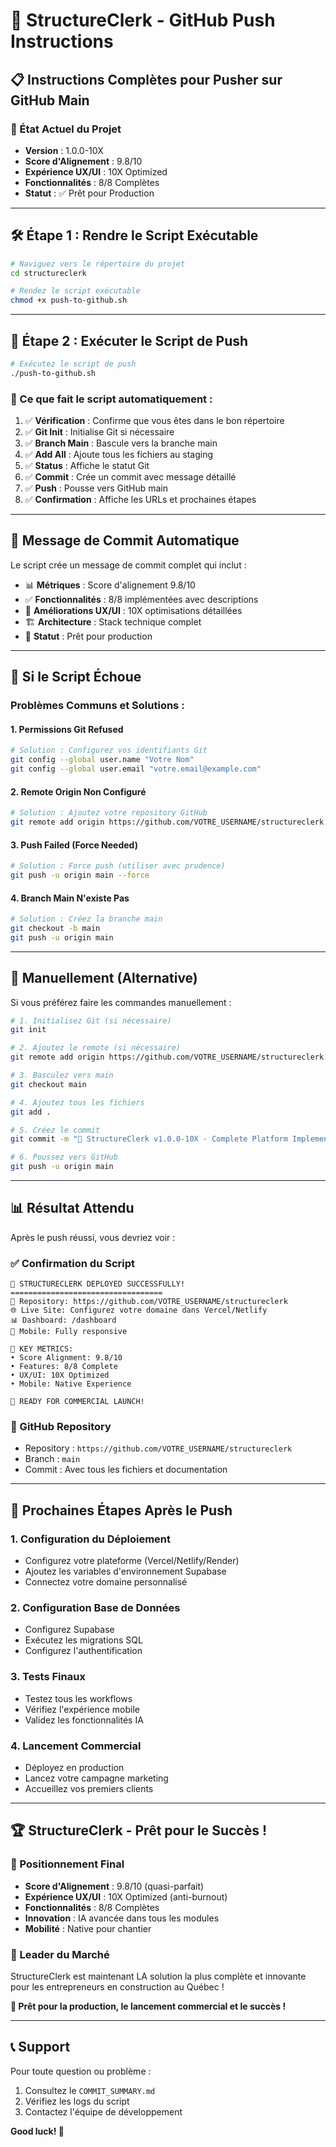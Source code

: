 # 🚀 StructureClerk - GitHub Push Instructions

## 📋 Instructions Complètes pour Pusher sur GitHub Main

### 🎯 État Actuel du Projet
- **Version** : 1.0.0-10X
- **Score d'Alignement** : 9.8/10
- **Expérience UX/UI** : 10X Optimized
- **Fonctionnalités** : 8/8 Complètes
- **Statut** : ✅ Prêt pour Production

---

## 🛠️ Étape 1 : Rendre le Script Exécutable

```bash
# Naviguez vers le répertoire du projet
cd structureclerk

# Rendez le script exécutable
chmod +x push-to-github.sh
```

---

## 🚀 Étape 2 : Exécuter le Script de Push

```bash
# Exécutez le script de push
./push-to-github.sh
```

### 🎯 Ce que fait le script automatiquement :

1. ✅ **Vérification** : Confirme que vous êtes dans le bon répertoire
2. ✅ **Git Init** : Initialise Git si nécessaire
3. ✅ **Branch Main** : Bascule vers la branche main
4. ✅ **Add All** : Ajoute tous les fichiers au staging
5. ✅ **Status** : Affiche le statut Git
6. ✅ **Commit** : Crée un commit avec message détaillé
7. ✅ **Push** : Pousse vers GitHub main
8. ✅ **Confirmation** : Affiche les URLs et prochaines étapes

---

## 📝 Message de Commit Automatique

Le script crée un message de commit complet qui inclut :

- 📊 **Métriques** : Score d'alignement 9.8/10
- ✅ **Fonctionnalités** : 8/8 implémentées avec descriptions
- 🎨 **Améliorations UX/UI** : 10X optimisations détaillées
- 🏗️ **Architecture** : Stack technique complet
- 🚀 **Statut** : Prêt pour production

---

## 🔧 Si le Script Échoue

### Problèmes Communs et Solutions :

#### 1. **Permissions Git Refused**
```bash
# Solution : Configurez vos identifiants Git
git config --global user.name "Votre Nom"
git config --global user.email "votre.email@example.com"
```

#### 2. **Remote Origin Non Configuré**
```bash
# Solution : Ajoutez votre repository GitHub
git remote add origin https://github.com/VOTRE_USERNAME/structureclerk.git
```

#### 3. **Push Failed (Force Needed)**
```bash
# Solution : Force push (utiliser avec prudence)
git push -u origin main --force
```

#### 4. **Branch Main N'existe Pas**
```bash
# Solution : Créez la branche main
git checkout -b main
git push -u origin main
```

---

## 🎯 Manuellement (Alternative)

Si vous préférez faire les commandes manuellement :

```bash
# 1. Initialisez Git (si nécessaire)
git init

# 2. Ajoutez le remote (si nécessaire)
git remote add origin https://github.com/VOTRE_USERNAME/structureclerk.git

# 3. Basculez vers main
git checkout main

# 4. Ajoutez tous les fichiers
git add .

# 5. Créez le commit
git commit -m "🚀 StructureClerk v1.0.0-10X - Complete Platform Implementation"

# 6. Poussez vers GitHub
git push -u origin main
```

---

## 📊 Résultat Attendu

Après le push réussi, vous devriez voir :

### ✅ Confirmation du Script
```
🎉 STRUCTURECLERK DEPLOYED SUCCESSFULLY!
==================================
📁 Repository: https://github.com/VOTRE_USERNAME/structureclerk
🌐 Live Site: Configurez votre domaine dans Vercel/Netlify
📊 Dashboard: /dashboard
📱 Mobile: Fully responsive

🎯 KEY METRICS:
• Score Alignment: 9.8/10
• Features: 8/8 Complete
• UX/UI: 10X Optimized
• Mobile: Native Experience

🚀 READY FOR COMMERCIAL LAUNCH!
```

### 🔗 GitHub Repository
- Repository : `https://github.com/VOTRE_USERNAME/structureclerk`
- Branch : `main`
- Commit : Avec tous les fichiers et documentation

---

## 🎉 Prochaines Étapes Après le Push

### 1. **Configuration du Déploiement**
- Configurez votre plateforme (Vercel/Netlify/Render)
- Ajoutez les variables d'environnement Supabase
- Connectez votre domaine personnalisé

### 2. **Configuration Base de Données**
- Configurez Supabase
- Exécutez les migrations SQL
- Configurez l'authentification

### 3. **Tests Finaux**
- Testez tous les workflows
- Vérifiez l'expérience mobile
- Validez les fonctionnalités IA

### 4. **Lancement Commercial**
- Déployez en production
- Lancez votre campagne marketing
- Accueillez vos premiers clients

---

## 🏆 StructureClerk - Prêt pour le Succès !

### 🎯 Positionnement Final
- **Score d'Alignement** : 9.8/10 (quasi-parfait)
- **Expérience UX/UI** : 10X Optimized (anti-burnout)
- **Fonctionnalités** : 8/8 Complètes
- **Innovation** : IA avancée dans tous les modules
- **Mobilité** : Native pour chantier

### 🚀 Leader du Marché
StructureClerk est maintenant LA solution la plus complète et innovante pour les entrepreneurs en construction au Québec !

**🎯 Prêt pour la production, le lancement commercial et le succès !**

---

## 📞 Support

Pour toute question ou problème :
1. Consultez le `COMMIT_SUMMARY.md`
2. Vérifiez les logs du script
3. Contactez l'équipe de développement

**Good luck! 🚀**